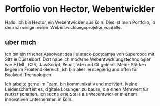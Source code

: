 # Portfolio von Hector, Webentwickler

Hallo! Ich bin Hector, ein Webentwickler aus Köln. Dies ist mein Portfolio, in dem ich einige meiner Webentwicklungsprojekte vorstelle.

## über mich

Ich bin ein frischer Absolvent des Fullstack-Bootcamps von Supercode mit Sitz in Düsseldorf. Dort habe ich moderne Webentwicklungstechnologien wie HTML, CSS, JavaScript, React, Vite und Git gelernt. Meine Stärken liegen im Frontend-Bereich, ich bin aber lernbegierig und offen für Backend-Technologien.

Ich arbeite gerne im Team, bin kommunikativ und motiviert. Meine Leidenschaft ist es, digitale Lösungen zu bauen, die einen Mehrwert für Nutzer schaffen. Ich suche eine Stelle als Webentwickler in einem innovativen Unternehmen in Köln.
